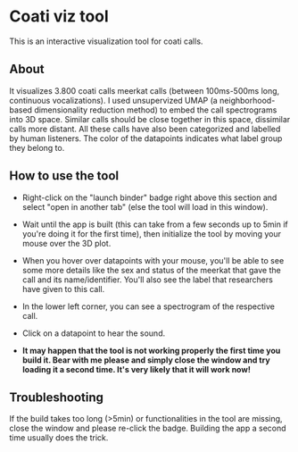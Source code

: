 # Coati viz tool

This is an interactive visualization tool for coati calls.

## About

It visualizes 3.800 coati calls meerkat calls (between 100ms-500ms long, continuous vocalizations). I used unsupervized UMAP (a neighborhood-based dimensionality reduction method) to embed the call spectrograms into 3D space. Similar calls should be close together in this space, dissimilar calls more distant. All these calls have also been categorized and labelled by human listeners. The color of the datapoints indicates what label group they belong to.


## How to use the tool

* Right-click on the "launch binder" badge right above this section and select "open in another tab" (else the tool will load in this window). 

* Wait until the app is built (this can take from a few seconds up to 5min if you're doing it for the first time), then initialize the tool by moving your mouse over the 3D plot. 

* When you hover over datapoints with your mouse, you'll be able to see some more details like the sex and status of the meerkat that gave the call and its name/identifier. You'll also see the label that researchers have given to this call. 
* In the lower left corner, you can see a spectrogram of the respective call. 
* Click on a datapoint to hear the sound.

* **It may happen that the tool is not working properly the first time you build it. Bear with me please and simply close the window and try loading it a second time. It's very likely that it will work now!**

## Troubleshooting

If the build takes too long (>5min) or functionalities in the tool are missing, close the window and please re-click the badge. Building the app a second time usually does the trick.



